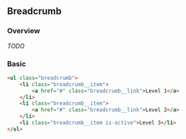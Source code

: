 ## Breadcrumb

### Overview
_TODO_

### Basic
```html
<ul class="breadcrumb">
    <li class="breadcrumb__item">
        <a href="#" class="breadcrumb__link">Level 1</a>
    </li>
    <li class="breadcrumb__item">
        <a href="#" class="breadcrumb__link">Level 2</a>
    </li>
    <li class="breadcrumb__item is-active">Level 3</li>
</ul>
```
